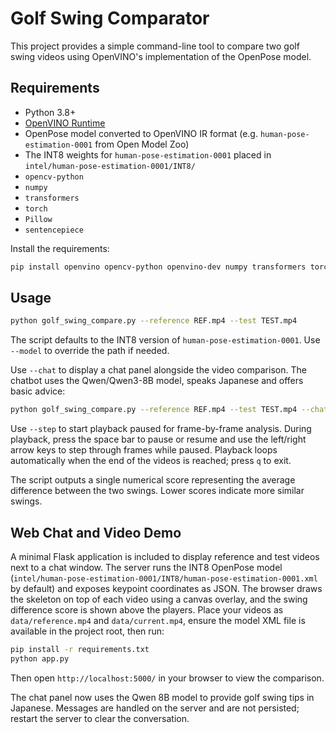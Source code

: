 # Golf Swing Comparator

This project provides a simple command-line tool to compare two golf swing videos using OpenVINO's implementation of the OpenPose model.

## Requirements
- Python 3.8+
- [OpenVINO Runtime](https://docs.openvino.ai/latest/openvino_docs_install_guides.html)
- OpenPose model converted to OpenVINO IR format (e.g. `human-pose-estimation-0001` from Open Model Zoo)
- The INT8 weights for `human-pose-estimation-0001` placed in
  `intel/human-pose-estimation-0001/INT8/`
- `opencv-python`
- `numpy`
- `transformers`
- `torch`
- `Pillow`
- `sentencepiece`

Install the requirements:

```bash
pip install openvino opencv-python openvino-dev numpy transformers torch Pillow sentencepiece
```

## Usage

```bash
python golf_swing_compare.py --reference REF.mp4 --test TEST.mp4
```

The script defaults to the INT8 version of `human-pose-estimation-0001`. Use
`--model` to override the path if needed.

Use `--chat` to display a chat panel alongside the video comparison. The chatbot
uses the Qwen/Qwen3-8B model, speaks Japanese and offers basic advice:

```bash
python golf_swing_compare.py --reference REF.mp4 --test TEST.mp4 --chat
```

Use `--step` to start playback paused for frame-by-frame analysis. During
playback, press the space bar to pause or resume and use the left/right arrow
keys to step through frames while paused. Playback loops automatically when
the end of the videos is reached; press `q` to exit.

The script outputs a single numerical score representing the average difference between the two swings. Lower scores indicate more similar swings.


## Web Chat and Video Demo

A minimal Flask application is included to display reference and test videos next to a chat window.
The server runs the INT8 OpenPose model (`intel/human-pose-estimation-0001/INT8/human-pose-estimation-0001.xml` by default) and exposes keypoint coordinates as JSON. The
browser draws the skeleton on top of each video using a canvas overlay, and the swing difference score is shown above the players.
Place your videos as `data/reference.mp4` and `data/current.mp4`, ensure the model XML file is available in the project root,
then run:

```bash
pip install -r requirements.txt
python app.py
```

Then open `http://localhost:5000/` in your browser to view the comparison.

The chat panel now uses the Qwen 8B model to provide golf swing tips in Japanese.
Messages are handled on the server and are not persisted; restart the server
to clear the conversation.
